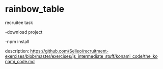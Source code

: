 # rainbow_table
recruitee task

-download project

-npm install

description: https://github.com/Selleo/recruitment-exercises/blob/master/exercises/js_intermediate_stuff/konami_code/the_konami_code.md
